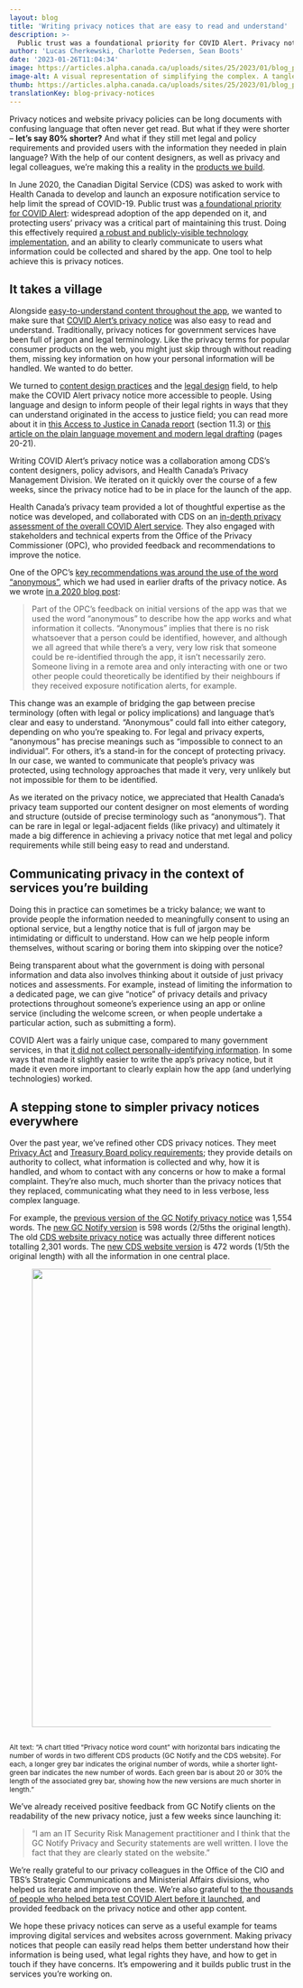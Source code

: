 ```yaml
---
layout: blog
title: 'Writing privacy notices that are easy to read and understand'
description: >-
  Public trust was a foundational priority for COVID Alert. Privacy notices are important tools that contribute to this trust if we do them well. Here’s why we make easy-to-understand privacy notices at CDS.
author: 'Lucas Cherkewski, Charlotte Pedersen, Sean Boots'
date: '2023-01-26T11:04:34'
image: https://articles.alpha.canada.ca/uploads/sites/25/2023/01/blog_post_privacy_statement_2-1.jpg
image-alt: A visual representation of simplifying the complex. A tangled rope adjacent to a rope free of knots.
thumb: https://articles.alpha.canada.ca/uploads/sites/25/2023/01/blog_post_privacy_statement_2-1.jpg
translationKey: blog-privacy-notices
---
```


<p>Privacy notices and website privacy policies can be long documents with confusing language that often never get read. But what if they were shorter &#8211; <strong>let’s say 80% shorter?</strong> And what if they still met legal and policy requirements and provided users with the information they needed in plain language? With the help of our content designers, as well as privacy and legal colleagues, we’re making this a reality in the <a href="https://digital.canada.ca/product-suite/">products we build</a>.</p>



<p>In June 2020, the Canadian Digital Service (CDS) was asked to work with Health Canada to develop and launch an exposure notification service to help limit the spread of COVID-19. Public trust was <a href="https://digital.canada.ca/2020/10/02/building-an-effective-exposure-notification-service-like-covid-alert/">a foundational priority for COVID Alert</a>: widespread adoption of the app depended on it, and protecting users’ privacy was a critical part of maintaining this trust. Doing this effectively required <a href="https://articles.alpha.canada.ca/covid-alert-alerte-covid/">a robust and publicly-visible technology implementation</a>, and an ability to clearly communicate to users what information could be collected and shared by the app. One tool to help achieve this is privacy notices.</p>



<h2 id="h-it-takes-a-village"><strong>It takes a village</strong></h2>



<p>Alongside <a href="https://digital.canada.ca/2020/11/18/just-enough-detail-how-we-designed-content-for-the-covid-alert-app/">easy-to-understand content throughout the app</a>, we wanted to make sure that <a href="https://www.canada.ca/en/public-health/services/diseases/coronavirus-disease-covid-19/covid-alert/privacy-policy.html">COVID Alert’s privacy notice</a> was also easy to read and understand. Traditionally, privacy notices for government services have been full of jargon and legal terminology. Like the privacy terms for popular consumer products on the web, you might just skip through without reading them, missing key information on how your personal information will be handled. We wanted to do better.</p>



<p>We turned to <a href="https://digital.canada.ca/2021/07/08/little-and-often-making-critique-a-daily-practice/">content design practices</a> and the <a href="https://medium.com/legal-design-and-innovation">legal design</a> field, to help make the COVID Alert privacy notice more accessible to people. Using language and design to inform people of their legal rights in ways that they can understand originated in the access to justice field; you can read more about it in <a href="https://globalaccesstojustice.com/global-overview-canada/">this Access to Justice in Canada report</a> (section 11.3) or <a href="https://pressto.amu.edu.pl/index.php/cl/article/view/6519">this article on the plain language movement and modern legal drafting</a> (pages 20-21).</p>



<p>Writing COVID Alert’s privacy notice was a collaboration among CDS’s content designers, policy advisors, and Health Canada’s Privacy Management Division. We iterated on it quickly over the course of a few weeks, since the privacy notice had to be in place for the launch of the app.</p>



<p>Health Canada’s privacy team provided a lot of thoughtful expertise as the notice was developed, and collaborated with CDS on an <a href="https://www.canada.ca/en/public-health/services/diseases/coronavirus-disease-covid-19/covid-alert/privacy-policy/assessment.html">in-depth privacy assessment of the overall COVID Alert service</a>. They also engaged with stakeholders and technical experts from the Office of the Privacy Commissioner (OPC), who provided feedback and recommendations to improve the notice.</p>



<p>One of the OPC’s <a href="https://www.priv.gc.ca/en/privacy-topics/health-genetic-and-other-body-information/health-emergencies/rev_covid-app/">key recommendations was around the use of the word “anonymous”</a>, which we had used in earlier drafts of the privacy notice. As we wrote <a href="https://digital.canada.ca/2020/07/31/continuously-improving-covid-alert/">in a 2020 blog post</a>:</p>



<blockquote class="wp-block-quote">
<p>Part of the OPC’s feedback on initial versions of the app was that we used the word “anonymous” to describe how the app works and what information it collects. “Anonymous” implies that there is no risk whatsoever that a person could be identified, however, and although we all agreed that while there’s a very, very low risk that someone could be re-identified through the app, it isn’t necessarily zero. Someone living in a remote area and only interacting with one or two other people could theoretically be identified by their neighbours if they received exposure notification alerts, for example.</p>
</blockquote>



<p>This change was an example of bridging the gap between precise terminology (often with legal or policy implications) and language that’s clear and easy to understand. “Anonymous” could fall into either category, depending on who you’re speaking to. For legal and privacy experts, “anonymous” has precise meanings such as “impossible to connect to an individual”. For others, it’s a stand-in for the concept of protecting privacy. In our case, we wanted to communicate that people’s privacy was protected, using technology approaches that made it very, very unlikely but not impossible for them to be identified.</p>



<p>As we iterated on the privacy notice, we appreciated that Health Canada’s privacy team supported our content designer on most elements of wording and structure (outside of precise terminology such as “anonymous”). That can be rare in legal or legal-adjacent fields (like privacy) and ultimately it made a big difference in achieving a privacy notice that met legal and policy requirements while still being easy to read and understand.</p>



<h2><strong>Communicating privacy in the context of services you’re building</strong></h2>



<p>Doing this in practice can sometimes be a tricky balance; we want to provide people the information needed to meaningfully consent to using an optional service, but a lengthy notice that is full of jargon may be intimidating or difficult to understand. How can we help people inform themselves, without scaring or boring them into skipping over the notice?</p>



<p>Being transparent about what the government is doing with personal information and data also involves thinking about it outside of just privacy notices and assessments. For example, instead of limiting the information to a dedicated page, we can give “notice” of privacy details and privacy protections throughout someone’s experience using an app or online service (including the welcome screen, or when people undertake a particular action, such as submitting a form).</p>



<p>COVID Alert was a fairly unique case, compared to many government services, in that <a href="https://www.priv.gc.ca/en/privacy-topics/health-genetic-and-other-body-information/health-emergencies/rev_covid-app/">it did not collect personally-identifying information</a>. In some ways that made it slightly easier to write the app’s privacy notice, but it made it even more important to clearly explain how the app (and underlying technologies) worked.</p>



<h2><strong>A stepping stone to simpler privacy notices everywhere</strong></h2>



<p>Over the past year, we’ve refined other CDS privacy notices. They meet <a href="https://laws-lois.justice.gc.ca/eng/acts/p-21/FullText.html">Privacy Act</a> and <a href="https://www.tbs-sct.canada.ca/pol/doc-eng.aspx?id=18309">Treasury Board policy requirements</a>; they provide details on authority to collect, what information is collected and why, how it is handled, and whom to contact with any concerns or how to make a formal complaint. They’re also much, much shorter than the privacy notices that they replaced, communicating what they need to in less verbose, less complex language.</p>



<p>For example, the <a href="https://web.archive.org/web/20220817202013/https://notification.canada.ca/privacy">previous version of the GC Notify privacy notice</a> was 1,554 words. The <a href="https://notification.canada.ca/privacy">new GC Notify version</a> is 598 words (2/5ths the original length). The old <a href="https://web.archive.org/web/20221016210538/https://digital.canada.ca/legal/privacy/">CDS website privacy notice</a> was actually three different notices totalling 2,301 words. The <a href="https://digital.canada.ca/legal/privacy/">new CDS website version</a> is 472 words (1/5th the original length) with all the information in one central place.</p>


<!DOCTYPE html PUBLIC "-//W3C//DTD HTML 4.0 Transitional//EN" "http://www.w3.org/TR/REC-html40/loose.dtd">
<html><body><figure class="wp-block-image size-full is-resized"><img decoding="async" loading="lazy" src="https://articles.alpha.canada.ca/uploads/sites/25/2023/01/Privacy-notice-word-count.png" alt="" class="wp-image-791" width="813" height="525" style="max-width: 100%;height: auto;"><figcaption class="wp-element-caption"><sub><br></sub></figcaption></figure>
</body></html>



<p style="font-size:12px">Alt text: &#8220;A chart titled “Privacy notice word count” with horizontal bars indicating the number of words in two different CDS products (GC Notify and the CDS website). For each, a longer grey bar indicates the original number of words, while a shorter light-green bar indicates the new number of words. Each green bar is about 20 or 30% the length of the associated grey bar, showing how the new versions are much shorter in length.&#8221;</p>



<p>We’ve already received positive feedback from GC Notify clients on the readability of the new privacy notice, just a few weeks since launching it:</p>



<blockquote class="wp-block-quote">
<p>“I am an IT Security Risk Management practitioner and I think that the GC Notify Privacy and Security statements are well written. I love the fact that they are clearly stated on the website.”</p>
</blockquote>



<p>We&#8217;re really grateful to our privacy colleagues in the Office of the CIO and TBS’s Strategic Communications and Ministerial Affairs divisions, who helped us iterate and improve on these. We’re also grateful to <a href="https://twitter.com/CDS_GC/status/1285771764900012032">the thousands of people who helped beta test COVID Alert before it launched</a>, and provided feedback on the privacy notice and other app content.</p>



<p>We hope these privacy notices can serve as a useful example for teams improving digital services and websites across government. Making privacy notices that people can easily read helps them better understand how their information is being used, what legal rights they have, and how to get in touch if they have concerns. It’s empowering and it builds public trust in the services you’re working on.</p>

